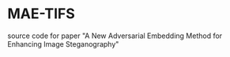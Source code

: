 # MAE-TIFS
source code for paper "A New Adversarial Embedding Method for Enhancing Image Steganography"
